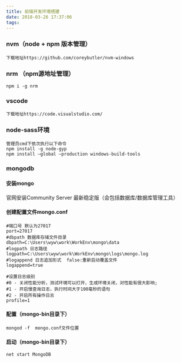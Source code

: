 ```yaml
---
title: 前端开发环境搭建
date: 2018-03-26 17:37:06
tags:
---
```



### nvm（node + npm 版本管理）

```
下载地址https://github.com/coreybutler/nvm-windows
```

### nrm （npm源地址管理）

```
npm i -g nrm
```

### vscode
```
下载地址https://code.visualstudio.com/
```

### node-sass环境

```
管理员cmd下依次执行以下命令
npm install -g node-gyp 
npm install –global –production windows-build-tools 
```

### mongodb

#### 安装mongo

官网安装Community Server 最新稳定版（会包括数据库/数据库管理工具）

#### 创建配置文件mongo.conf
```
#端口号 默认为27017  
port=27017
#dbpath 数据库存储文件目录  
dbpath=C:\Users\wyw\work\WorkEnv\mongo\data
#logpath 日志路径  
logpath=C:\Users\wyw\work\WorkEnv\mongo\logs\mongo.log
#logappend 日志追加形式  false:重新启动覆盖文件  
logappend=true
  
#设置日志级别  
#0 - 关闭性能分析，测试环境可以打开，生成环境关闭，对性能有很大影响;  
#1 - 开启慢查询日志，执行时间大于100毫秒的语句  
#2 - 开启所有操作日志  
profile=1
```

#### 配置（mongo-bin目录下）

```
mongod -f  mongo.conf文件位置
```

#### 启动（mongo-bin目录下）

```
net start MongoDB
```